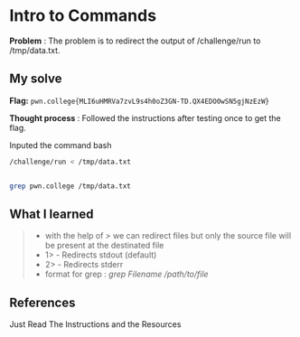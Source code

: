 

# Intro to Commands 

**Problem** : The problem is to redirect the  output of /challenge/run to /tmp/data.txt.
## My solve

**Flag:** `pwn.college{MLI6uHMRVa7zvL9s4h0oZ3GN-TD.QX4EDO0wSN5gjNzEzW}`

**Thought process** :   Followed the instructions after testing once to get the flag.

Inputed the command
bash
```bash
/challenge/run < /tmp/data.txt


grep pwn.college /tmp/data.txt
```


## What I learned
> * with the help of *>* we can redirect files but only the source file will be present at the destinated file
> *  1> - Redirects stdout (default)
> *  2> - Redirects stderr
> * format for grep : *grep Filename /path/to/file*

## References 
Just Read The Instructions and the Resources
